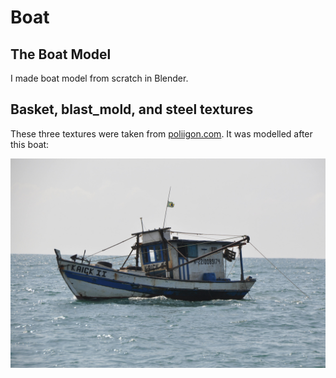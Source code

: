 # Boat

## The Boat Model
I made boat model from scratch in Blender. 

## Basket, blast_mold, and steel textures
These three textures were taken from [poliigon.com](https://www.poliigon.com/). It was modelled after this boat:

![Brazillian Fishing Vessel](boat_model/pexels-gustavo-f-de-carvalho-souza-405357537-15190799.jpg)